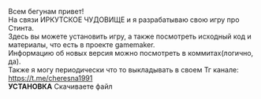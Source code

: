 Всем бегунам привет!  
На связи ИРКУТСКОЕ ЧУДОВИЩЕ и я разрабатываю свою игру про Стинта.  
Здесь вы можете установить игру, а также посмотреть исходный код и материалы, что есть в проекте gamemaker.  
Информацию об новых версия можно посмотреть в коммитах(логично, да).  
Также я могу периодически что то выкладывать в своем Тг канале: https://t.me/cheresna1991  
**УСТАНОВКА**
Скачиваете файл 

